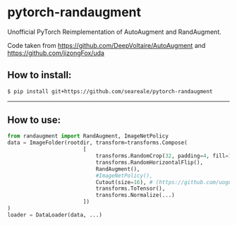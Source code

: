 # pytorch-randaugment
Unofficial PyTorch Reimplementation of AutoAugment and RandAugment.

Code taken from https://github.com/DeepVoltaire/AutoAugment and https://github.com/jizongFox/uda
## How to install:
```bash
$ pip install git+https://github.com/seareale/pytorch-randaugment
```
---

## How to use:
```python
from randaugment import RandAugment, ImageNetPolicy
data = ImageFolder(rootdir, transform=transforms.Compose(
                        [
                            transforms.RandomCrop(32, padding=4, fill=128), # fill parameter needs torchvision installed from source
                            transforms.RandomHorizontalFlip(), 
                            RandAugment(),
                            #ImageNetPolicy(),
                            Cutout(size=16), # (https://github.com/uoguelph-mlrg/Cutout/blob/master/util/cutout.py)
                            transforms.ToTensor(), 
                            transforms.Normalize(...)
                        ])
)
loader = DataLoader(data, ...)
```


